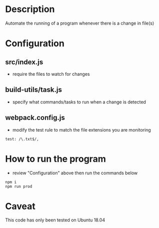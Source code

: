 # Description

Automate the running of a program whenever there is a change in file(s)

# Configuration

## src/index.js

- require the files to watch for changes

## build-utils/task.js

- specify what commands/tasks to run when a change is detected

## webpack.config.js

- modify the test rule to match the file extensions you are monitoring

```
test: /\.txt$/,
```

# How to run the program

- review "Configuration" above then run the commands below

```
npm i
npm run prod
```

# Caveat

This code has only been tested on Ubuntu 18.04
